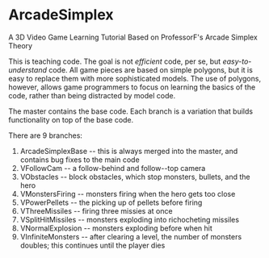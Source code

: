 # ArcadeSimplex
A 3D Video Game Learning Tutorial Based on ProfessorF's Arcade Simplex Theory

This is teaching code. The goal is not _efficient_ code, per se, but _easy-to-understand_ code. All game pieces are based on simple polygons, but it is easy to replace them with more sophisticated models. The use of polygons, however, allows game programmers to focus on learning the basics of the code, rather than being distracted by model code. 

The master contains the base code.  Each branch is a variation that builds functionality on top of the base code. 

There are 9 branches:

1. ArcadeSimplexBase -- this is always merged into the master, and contains bug fixes to the main code
2. VFollowCam -- a follow-behind and follow--top camera
3. VObstacles -- block obstacles, which stop monsters, bullets, and the hero
4. VMonstersFiring -- monsters firing when the hero gets too close
5. VPowerPellets -- the picking up of pellets before firing
6. VThreeMissiles -- firing three missies at once
7. VSplitHitMissiles -- monsters exploding into richocheting missiles
8. VNormalExplosion -- monsters exploding before when hit
9. VInfiniteMonsters -- after clearing a level, the number of monsters doubles; this continues until the player dies 
